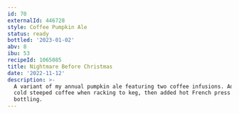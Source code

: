 ```yaml
---
id: 70
externalId: 446728
style: Coffee Pumpkin Ale
status: ready
bottled: '2023-01-02'
abv: 8
ibu: 53
recipeId: 1065085
title: Nightmare Before Christmas
date: '2022-11-12'
description: >-
  A variant of my annual pumpkin ale featuring two coffee infusions. Added 24hr
  cold steeped coffee when racking to keg, then added hot French press coffee at
  bottling.
---
```

